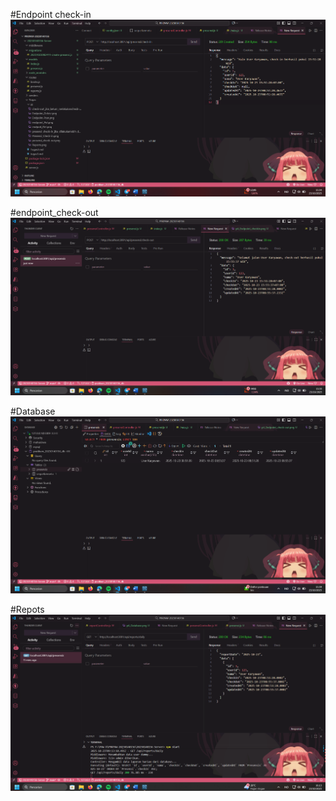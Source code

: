 #Endpoint check-in
![alt text](ss/p4_Endpoint_checkin.png)

#endpoint_check-out
![Check-out](ss/p4_Endpoint_check-out.png)

#Database
![Database](ss/p4_Database.png)

#Repots
![Reports](ss/p4_Endpoint_rerports.png)
